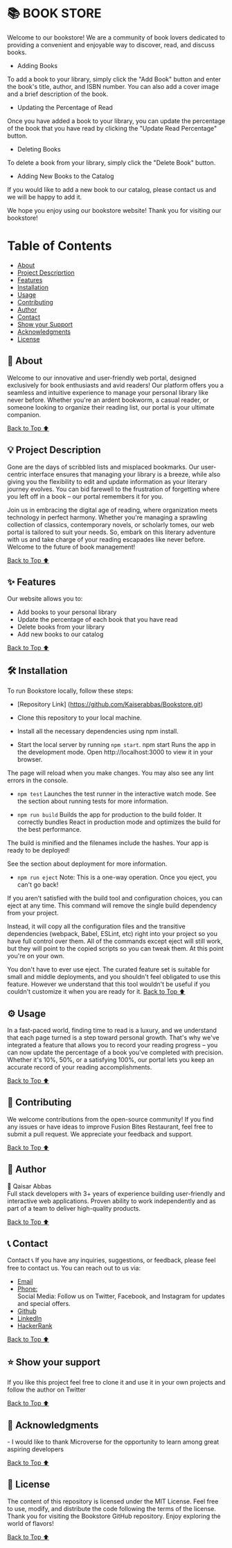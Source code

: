 <h1>📚 BOOK STORE</h1>
Welcome to our bookstore! We are a community of book lovers dedicated to providing a convenient and enjoyable way to discover, read, and discuss books.

- Adding Books

To add a book to your library, simply click the "Add Book" button and enter the book's title, author, and ISBN number. You can also add a cover image and a brief description of the book.

- Updating the Percentage of Read

Once you have added a book to your library, you can update the percentage of the book that you have read by clicking the "Update Read Percentage" button.

- Deleting Books

To delete a book from your library, simply click the "Delete Book" button.

- Adding New Books to the Catalog

If you would like to add a new book to our catalog, please contact us and we will be happy to add it.

We hope you enjoy using our bookstore website!
Thank you for visiting our bookstore!

<h1 id="#top">Table of Contents</h1>

- [About](#about)
- [Project Descriprtion](#description)
- [Features](#features)
- [Installation](#installation)
- [Usage](#usage)
- [Contributing](#contributing)
- [Author](#author)
- [Contact](#contact)
- [Show your Support](#support)
- [Acknowledgments](#acknowledgments)
- [License](#license)

<h2 id="about">🧮  About</h2>
Welcome to our innovative and user-friendly web portal, designed exclusively for book enthusiasts and avid readers! Our platform offers you a seamless and intuitive experience to manage your personal library like never before. Whether you're an ardent bookworm, a casual reader, or someone looking to organize their reading list, our portal is your ultimate companion.

[Back to Top ⬆️](#top)

<h2 id="description">💡 Project Description </h2>
Gone are the days of scribbled lists and misplaced bookmarks. Our user-centric interface ensures that managing your library is a breeze, while also giving you the flexibility to edit and update information as your literary journey evolves. You can bid farewell to the frustration of forgetting where you left off in a book – our portal remembers it for you.

Join us in embracing the digital age of reading, where organization meets technology in perfect harmony. Whether you're managing a sprawling collection of classics, contemporary novels, or scholarly tomes, our web portal is tailored to suit your needs. So, embark on this literary adventure with us and take charge of your reading escapades like never before. Welcome to the future of book management!

[Back to Top ⬆️](#top)

<h2 id="features">✨ Features</h2>
Our website allows you to:

- Add books to your personal library
- Update the percentage of each book that you have read
- Delete books from your library
- Add new books to our catalog

[Back to Top ⬆️](#top)

<h2 id="installation"> 🛠️ Installation</h2>
To run Bookstore locally, follow these steps:
<br>

- [Repository Link] (https://github.com/Kaiserabbas/Bookstore.git)

- Clone this repository to your local machine.<br>
- Install all the necessary dependencies using npm install.<br>
- Start the local server by running  `npm start`.
  npm start
  Runs the app in the development mode.
  Open http://localhost:3000 to view it in your browser.

The page will reload when you make changes.
You may also see any lint errors in the console.

- `npm test`
  Launches the test runner in the interactive watch mode.
  See the section about running tests for more information.

- `npm run build`
  Builds the app for production to the build folder.
  It correctly bundles React in production mode and optimizes the build for the best performance.

The build is minified and the filenames include the hashes.
Your app is ready to be deployed!

See the section about deployment for more information.

- `npm run eject`
  Note: This is a one-way operation. Once you eject, you can't go back!

If you aren't satisfied with the build tool and configuration choices, you can eject at any time. This command will remove the single build dependency from your project.

Instead, it will copy all the configuration files and the transitive dependencies (webpack, Babel, ESLint, etc) right into your project so you have full control over them. All of the commands except eject will still work, but they will point to the copied scripts so you can tweak them. At this point you're on your own.

You don't have to ever use eject. The curated feature set is suitable for small and middle deployments, and you shouldn't feel obligated to use this feature. However we understand that this tool wouldn't be useful if you couldn't customize it when you are ready for it.
[Back to Top ⬆️](#top)

<h2 id="usage">⚙️  Usage</h2>
In a fast-paced world, finding time to read is a luxury, and we understand that each page turned is a step toward personal growth. That's why we've integrated a feature that allows you to record your reading progress – you can now update the percentage of a book you've completed with precision. Whether it's 10%, 50%, or a satisfying 100%, our portal lets you keep an accurate record of your reading accomplishments.

[Back to Top ⬆️](#top)

<h2 id="contributing">🤝 Contributing</h2>
We welcome contributions from the open-source community! If you find any issues or have ideas to improve Fusion Bites Restaurant, feel free to submit a pull request. We appreciate your feedback and support.

[Back to Top ⬆️](#top)

<h2 id="author">👥 Author </h2>
👤 Qaisar Abbas<br>
Full stack developers with 3+ years of experience building user-friendly and interactive web applications. Proven ability to work independently and as part of a team to deliver high-quality products.

[Back to Top ⬆️](#top)

<h2 id="contact">📞 Contact</h2>
Contact 📞
If you have any inquiries, suggestions, or feedback, please feel free to contact us. You can reach out to us via:

- [Email](kayser.abbas@gmail.com) <br>
- [Phone:](+923140071447) <br>
  Social Media: Follow us on Twitter, Facebook, and Instagram for updates and special offers.
- [Github](https://github.com/Kaiserabbas)
- [LinkedIn](https://www.linkedin.com/in/qaisar-abbas-21a93840/)
- [HackerRank](https://www.hackerrank.com/kayser_abbas?hr_r=1)

[Back to Top ⬆️](#top)

<h2 id="support">⭐️ Show your support </h2>
If you like this project feel free to clone it and use it in your own projects and follow the author on Twitter

[Back to Top ⬆️](#top)

<h2 id="acknowledgments">🙏 Acknowledgments</h2>
- I would like to thank Microverse for the opportunity to learn among great aspiring developers

[Back to Top ⬆️](#top)

<h2 id="license">📄 License</h2>
The content of this repository is licensed under the MIT License. Feel free to use, modify, and distribute the code following the terms of the license.<br>
Thank you for visiting the Bookstore GitHub repository. Enjoy exploring the world of flavors!

[Back to Top ⬆️](#top)
